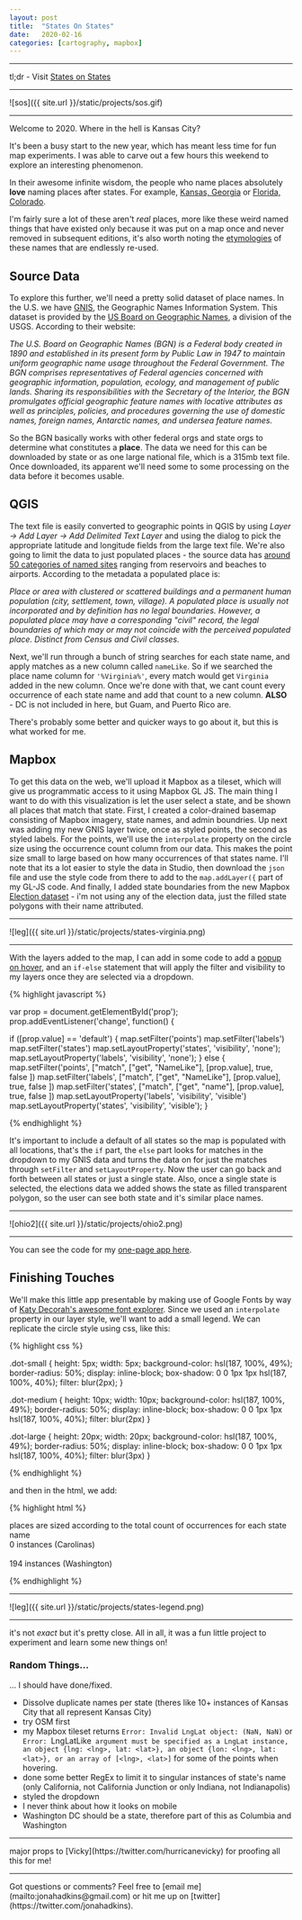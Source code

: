 ```yaml
---
layout: post
title:  "States On States"
date:   2020-02-16
categories: [cartography, mapbox]
---
```

<hr>  

tl;dr - Visit [States on States](https://www.jonahadkins.com/statesonstates)  

<hr>  

![sos]({{ site.url }}/static/projects/sos.gif)  

<hr>

Welcome to 2020. Where in the hell is Kansas City?

It's been a busy start to the new year, which has meant less time for fun map experiments. I was able to carve out a few hours this weekend to explore an interesting phenomenon.

In their awesome infinite wisdom, the people who name places absolutely __love__ naming places after states. For example, [Kansas, Georgia](https://en.wikipedia.org/wiki/Kansas,_Georgia) or [Florida, Colorado](https://en.wikipedia.org/wiki/Florida,_Colorado).

I'm fairly sure a lot of these aren't _real_ places, more like these weird named things that have existed only because it was put on a map once and never removed in subsequent editions, it's also worth noting the [etymologies](https://en.wikipedia.org/wiki/List_of_state_and_territory_name_etymologies_of_the_United_States) of these names that are endlessly re-used.

## Source Data

To explore this further, we'll need a pretty solid dataset of place names. In the U.S. we have [GNIS](https://www.usgs.gov/core-science-systems/ngp/board-on-geographic-names/download-gnis-data), the Geographic Names Information System. This dataset is provided by the [US Board on Geographic Names](https://www.usgs.gov/core-science-systems/ngp/board-on-geographic-names), a division of the USGS. According to their website:

_The U.S. Board on Geographic Names (BGN) is a Federal body created in 1890 and established in its present form by Public Law in 1947 to maintain uniform geographic name usage throughout the Federal Government. The BGN comprises representatives of Federal agencies concerned with geographic information, population, ecology, and management of public lands. Sharing its responsibilities with the Secretary of the Interior, the BGN promulgates official geographic feature names with locative attributes as well as principles, policies, and procedures governing the use of domestic names, foreign names, Antarctic names, and undersea feature names._

So the BGN basically works with other federal orgs and state orgs to determine what constitutes a **place**. The data we need for this can be downloaded by state or as one large national file, which is a 315mb text file. Once downloaded, its apparent we'll need some to some processing on the data before it becomes usable.

## QGIS

The text file is easily converted to geographic points in QGIS by using _Layer -> Add Layer -> Add Delimited Text Layer_ and using the dialog to pick the appropriate latitude and longitude fields from the large text file. We're also going to limit the data to just populated places - the source data has [around 50 categories of named sites](https://geonames.usgs.gov/apex/f?p=gnispq:8:0:::::) ranging from reservoirs and beaches to airports. According to the metadata a populated place is:

_Place or area with clustered or scattered buildings and a permanent human population (city, settlement, town, village). A populated place is usually not incorporated and by definition has no legal boundaries. However, a populated place may have a corresponding "civil" record, the legal boundaries of which may or may not coincide with the perceived populated place. Distinct from Census and Civil classes._

Next, we'll run through a bunch of string searches for each state name, and apply matches as a new column called `nameLike`. So if we searched the place name column for `'%Virginia%'`, every match would get `Virginia` added in the new column. Once we're done with that, we cant count every occurrence of each state name and add that count to a new column. **ALSO** - DC is not included in here, but Guam, and Puerto Rico are.

There's probably some better and quicker ways to go about it, but this is what worked for me.


## Mapbox

To get this data on the web, we'll upload it Mapbox as a tileset, which will give us programmatic access to it using Mapbox GL JS. The main thing I want to do with this visualization is let the user select a state, and be shown all places that match that state. First, I created a color-drained basemap consisting of Mapbox imagery, state names, and admin boundries. Up next was adding my new GNIS layer twice, once as styled points, the second as styled labels. For the points, we'll use the `interpolate` property on the circle size using the occurrence count column from our data. This makes the point size small to large based on how many occurrences of that states name. I'll note that its a lot easier to style the data in Studio, then download the `json` file and use the style code from there to add to the `map.addLayer({` part of my GL-JS code. And finally, I added state boundaries from the new Mapbox [Election dataset](https://www.mapbox.com/elections) - i'm not using any of the election data, just the filled state polygons with their name attributed.


<hr>  

![leg]({{ site.url }}/static/projects/states-virginia.png)  

<hr>


With the layers added to the map, I can add in some code to add a [popup on hover](https://docs.mapbox.com/mapbox-gl-js/example/popup-on-hover/), and an `if-else` statement that will apply the filter and visibility to my layers once they are selected via a dropdown.

{% highlight javascript %}

var prop = document.getElementById('prop');
prop.addEventListener('change', function() {


  if ([prop.value] == 'default') {
    map.setFilter('points')
    map.setFilter('labels')
    map.setFilter('states')
    map.setLayoutProperty('states', 'visibility', 'none');
    map.setLayoutProperty('labels', 'visibility', 'none');
  } else {
    map.setFilter('points', ["match", ["get", "NameLike"],
      [prop.value], true, false
    ])
    map.setFilter('labels', ["match", ["get", "NameLike"],
      [prop.value], true, false
    ])
    map.setFilter('states', ["match", ["get", "name"],
      [prop.value], true, false
    ])
    map.setLayoutProperty('labels', 'visibility', 'visible')
    map.setLayoutProperty('states', 'visibility', 'visible');
  }

{% endhighlight %}

It's important to include a default of all states so the map is populated with all locations, that's the `if` part, the `else` part looks for matches in the dropdown to my GNIS data and turns the data on for just the matches through `setFilter` and `setLayoutProperty`. Now the user can go back and forth between all states or just a single state. Also, once a single state is selected, the elections data we added shows the state as filled transparent polygon, so the user can see both state and it's similar place names.

<hr>  

![ohio2]({{ site.url }}/static/projects/ohio2.png)  

<hr>

You can see the code for my [one-page app here](https://github.com/jonahadkins/jonahadkins.github.io/blob/master/statesonstates.html).


## Finishing Touches

We'll make this little app presentable by making use of Google Fonts by way of [Katy Decorah's awesome font explorer](https://katydecorah.com/font-library/#!/). Since we used an `interpolate` property in our layer style, we'll want to add a small legend. We can replicate the circle style using css, like this:

{% highlight css %}

.dot-small {
  height: 5px;
  width: 5px;
  background-color: hsl(187, 100%, 49%);
  border-radius: 50%;
  display: inline-block;
  box-shadow: 0 0 1px 1px hsl(187, 100%, 40%);
  filter: blur(2px);
}

.dot-medium {
  height: 10px;
  width: 10px;
  background-color: hsl(187, 100%, 49%);
  border-radius: 50%;
  display: inline-block;
  box-shadow: 0 0 1px 1px hsl(187, 100%, 40%);
  filter: blur(2px)
}

.dot-large {
  height: 20px;
  width: 20px;
  background-color: hsl(187, 100%, 49%);
  border-radius: 50%;
  display: inline-block;
  box-shadow: 0 0 1px 1px hsl(187, 100%, 40%);
  filter: blur(3px)
}

{% endhighlight %}

and then in the html, we add:

{% highlight html %}

places are sized according to the total count of occurrences for each state name
<br> 0 instances (Carolinas)
<br><span class="dot-small"> </span> <span class="dot-medium"> </span> <span class="dot-large"></span>
<br>194 instances (Washington)

{% endhighlight %}

<hr>  

![leg]({{ site.url }}/static/projects/states-legend.png)  

<hr>

it's not _exact_ but it's pretty close. All in all, it was a fun little project to experiment and learn some new things on!

### Random Things...

... I should have done/fixed.

- Dissolve duplicate names per state (theres like 10+ instances of Kansas City that all represent Kansas City)
- try OSM first
- my Mapbox tileset returns  `Error: Invalid LngLat object: (NaN, NaN)` or `Error: `LngLatLike` argument must be specified as a LngLat instance, an object {lng: <lng>, lat: <lat>}, an object {lon: <lng>, lat: <lat>}, or an array of [<lng>, <lat>]` for some of the points when hovering.
- done some better RegEx to limit it to singular instances of state's name (only California, not California Junction or only Indiana, not Indianapolis)
- styled the dropdown
- I never think about how it looks on mobile
- Washington DC should be a state, therefore part of this as Columbia and Washington

<hr>
major props to [Vicky](https://twitter.com/hurricanevicky) for proofing all this for me!
<hr>
Got questions or comments? Feel free to [email me](mailto:jonahadkins@gmail.com) or hit me up on [twitter](https://twitter.com/jonahadkins).
